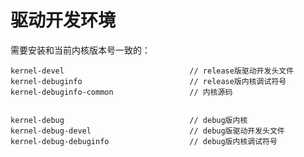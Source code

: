 # 驱动开发环境

需要安装和当前内核版本号一致的：



```shell
kernel-devel							// release版驱动开发头文件
kernel-debuginfo						// release版内核调试符号
kernel-debuginfo-common					// 内核源码


kernel-debug							// debug版内核
kernel-debug-devel						// debug版驱动开发头文件
kernel-debug-debuginfo					// debug版内核调试符号
```



